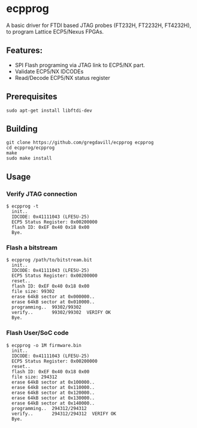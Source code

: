 # ecpprog

A basic driver for FTDI based JTAG probes (FT232H, FT2232H, FT4232H), to program Lattice ECP5/Nexus FPGAs.

## Features:
 - SPI Flash programing via JTAG link to ECP5/NX part.
 - Validate ECP5/NX IDCODEs
 - Read/Decode ECP5/NX status register

## Prerequisites

```
sudo apt-get install libftdi-dev
```

## Building

```
git clone https://github.com/gregdavill/ecpprog ecpprog
cd ecpprog/ecpprog
make
sudo make install
```

## Usage

### Verify JTAG connection
```
$ ecpprog -t
  init..
  IDCODE: 0x41111043 (LFE5U-25)
  ECP5 Status Register: 0x00200000
  flash ID: 0xEF 0x40 0x18 0x00
  Bye.
```

### Flash a bitstream
```
$ ecpprog /path/to/bitstream.bit
  init..
  IDCODE: 0x41111043 (LFE5U-25)
  ECP5 Status Register: 0x00200000
  reset..
  flash ID: 0xEF 0x40 0x18 0x00
  file size: 99302
  erase 64kB sector at 0x000000..
  erase 64kB sector at 0x010000..
  programming..  99302/99302
  verify..       99302/99302  VERIFY OK
  Bye.
```

### Flash User/SoC code
```
$ ecpprog -o 1M firmware.bin 
  init..
  IDCODE: 0x41111043 (LFE5U-25)
  ECP5 Status Register: 0x00200000
  reset..
  flash ID: 0xEF 0x40 0x18 0x00
  file size: 294312
  erase 64kB sector at 0x100000..
  erase 64kB sector at 0x110000..
  erase 64kB sector at 0x120000..
  erase 64kB sector at 0x130000..
  erase 64kB sector at 0x140000..
  programming..  294312/294312
  verify..       294312/294312  VERIFY OK
  Bye.

```
